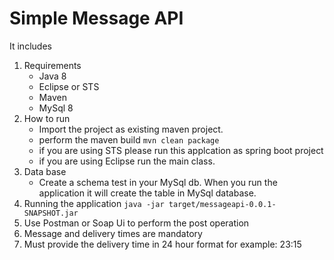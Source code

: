 # Simple Message API

It includes
1. Requirements
   -  Java 8
   - Eclipse or STS
    - Maven
    -   MySql 8
2. How to run
    -   Import the project as existing maven project.
    -   perform the maven build
    ```mvn clean package```
    -   if you are using STS please run this applcation as spring boot project 
    -   if you are using Eclipse run the main class.
3. Data base 
    -   Create a schema test in your MySql db. When you run the application it will create the table in MySql database.
4. Running the application
    ```java -jar target/messageapi-0.0.1-SNAPSHOT.jar```
5. Use Postman or Soap Ui to perform the post operation 
6. Message and delivery times are mandatory 
7. Must provide the delivery time in 24 hour format for example: 23:15 
 